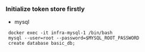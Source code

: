 ### Initialize token store firstly

- mysql
```
 docker exec -it infra-mysql-1 /bin/bash
 mysql --user=root --password=$MYSQL_ROOT_PASSWORD
 create database basic_db;
```
